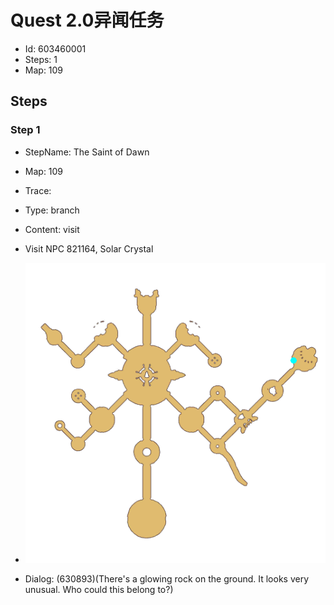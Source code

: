# Quest 2.0异闻任务

- Id: 603460001
- Steps: 1
- Map: 109

## Steps

### Step 1
- StepName:  The Saint of Dawn
- Map:  109
- Trace:  
- Type:  branch
- Content:  visit
- Visit NPC 821164, Solar Crystal

- ![images/603460001_1.png](images/603460001_1.png)
- Dialog: (630893)(There's a glowing rock on the ground. It looks very unusual. Who could this belong to?)


